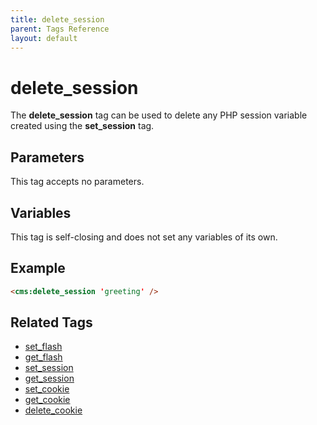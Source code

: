 ```yaml
---
title: delete_session
parent: Tags Reference
layout: default
---
```


# delete_session

The **delete_session** tag can be used to delete any PHP session variable created using the **set_session** tag.

## Parameters

This tag accepts no parameters.

## Variables

This tag is self-closing and does not set any variables of its own.

## Example

```html
<cms:delete_session 'greeting' />
```

## Related Tags

* [set_flash](./set_flash.html)
* [get_flash](./get_flash.html)
* [set_session](./set_session.html)
* [get_session](./get_session.html)
* [set_cookie](./set_cookie.html)
* [get_cookie](./get_cookie.html)
* [delete_cookie](./delete_cookie.html)

